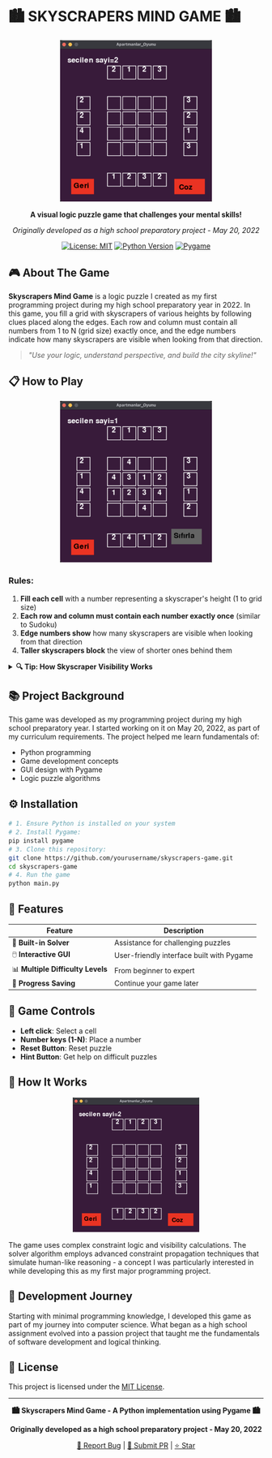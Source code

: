 # 🏙️ SKYSCRAPERS MIND GAME 🏙️
<div align="center">
  
  <img src="images/solver.png" width="300" alt="Game Logo">
  
  **A visual logic puzzle game that challenges your mental skills!**
  
  *Originally developed as a high school preparatory project - May 20, 2022*
  
  [![License: MIT](https://img.shields.io/badge/License-MIT-yellow.svg)](https://opensource.org/licenses/MIT)
  [![Python Version](https://img.shields.io/badge/python-3.6+-blue.svg)](https://www.python.org/downloads/)
  [![Pygame](https://img.shields.io/badge/pygame-2.0+-orange.svg)](https://www.pygame.org/)
</div>

## 🎮 About The Game
**Skyscrapers Mind Game** is a logic puzzle I created as my first programming project during my high school preparatory year in 2022. In this game, you fill a grid with skyscrapers of various heights by following clues placed along the edges. Each row and column must contain all numbers from 1 to N (grid size) exactly once, and the edge numbers indicate how many skyscrapers are visible when looking from that direction.

> *"Use your logic, understand perspective, and build the city skyline!"*

## 📋 How to Play
<div align="center">
  <img src="images/problem.png" width="300" alt="Problem Screen">
</div>

### Rules:
1. **Fill each cell** with a number representing a skyscraper's height (1 to grid size)
2. **Each row and column must contain each number exactly once** (similar to Sudoku)
3. **Edge numbers show** how many skyscrapers are visible when looking from that direction
4. **Taller skyscrapers block** the view of shorter ones behind them

<details>
<summary><b>🔍 Tip: How Skyscraper Visibility Works</b></summary>
<br>
For example, if you have skyscrapers arranged [2, 4, 1, 3] from left to right:
<ul>
<li>Looking from the left: You see 2 skyscrapers (2 and 4)</li>
<li>Looking from the right: You see 3 skyscrapers (3, 4 and 2)</li>
</ul>
<img src="images/starter.png" width="250" alt="Starter Screen">
</details>

## 📚 Project Background
This game was developed as my programming project during my high school preparatory year. I started working on it on May 20, 2022, as part of my curriculum requirements. The project helped me learn fundamentals of:
- Python programming
- Game development concepts
- GUI design with Pygame
- Logic puzzle algorithms

## ⚙️ Installation
```bash
# 1. Ensure Python is installed on your system
# 2. Install Pygame:
pip install pygame
# 3. Clone this repository:
git clone https://github.com/yourusername/skyscrapers-game.git
cd skyscrapers-game
# 4. Run the game
python main.py
```

## 🌟 Features
| Feature | Description |
|---------|-------------|
| 🔄 **Built-in Solver** | Assistance for challenging puzzles |
| 🖱️ **Interactive GUI** | User-friendly interface built with Pygame |
| 📊 **Multiple Difficulty Levels** | From beginner to expert |
| 💾 **Progress Saving** | Continue your game later |

## 🎯 Game Controls
- **Left click**: Select a cell
- **Number keys (1-N)**: Place a number
- **Reset Button**: Reset puzzle
- **Hint Button**: Get help on difficult puzzles

## 🤔 How It Works
<div align="center">
  <img src="images/solver.png" width="250" alt="Solver Screen">
</div>

The game uses complex constraint logic and visibility calculations. The solver algorithm employs advanced constraint propagation techniques that simulate human-like reasoning - a concept I was particularly interested in while developing this as my first major programming project.

## 🚀 Development Journey
Starting with minimal programming knowledge, I developed this game as part of my journey into computer science. What began as a high school assignment evolved into a passion project that taught me the fundamentals of software development and logical thinking.

## 📝 License
This project is licensed under the [MIT License](LICENSE).

---
<div align="center">
  
  **🏙️ Skyscrapers Mind Game - A Python implementation using Pygame 🏙️**
  
  **Originally developed as a high school preparatory project - May 20, 2022**
  
  [🐛 Report Bug](https://github.com/yourusername/skyscrapers-game/issues) | [🔄 Submit PR](https://github.com/yourusername/skyscrapers-game/pulls) | [⭐ Star](https://github.com/yourusername/skyscrapers-game)
  
</div>
